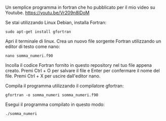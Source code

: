 Un semplice programma in fortran che ho pubblicato per il mio video su Youtube.
https://youtu.be/Vr209n8IDoM

Se stai utilizzando Linux Debian, installa Fortran:
```plaintext
sudo apt-get install gfortran
```
Apri il terminale di linux.
Crea un nuovo file sorgente Fortran utilizzando un editor di testo come nano:
```plaintext
nano somma_numeri.f90
```
Incolla il codice Fortran fornito in questo repository nel tuo file appena creato.
Premi Ctrl + O per salvare il file e Enter per confermare il nome del file.
Premi Ctrl + X per uscire dall'editor nano.

Compila il programma utilizzando il compilatore gfortran:
```plaintext
gfortran -o somma_numeri somma_numeri.f90
```
Esegui il programma compilato in questo modo:
```plaintext
./somma_numeri
```

